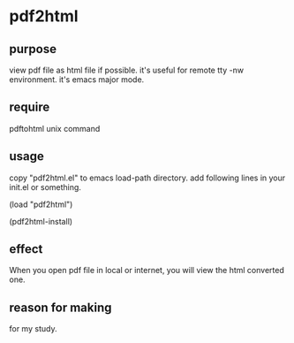 # pdf2html

## purpose
 view pdf file as html file if possible.
 it's useful for remote tty -nw environment.
 it's emacs major mode.

## require
 pdftohtml unix command
 
## usage
 copy "pdf2html.el" to emacs load-path directory.
 add following lines in your init.el or something.

  (load "pdf2html")

  (pdf2html-install)

## effect
 When you open pdf file in local or internet,
 you will view the html converted one.

## reason for making
 for my study.

